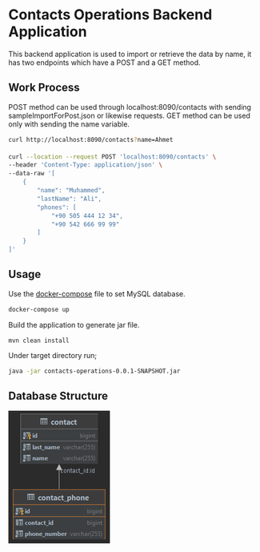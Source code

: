# Contacts Operations Backend Application

This backend application is used to import or retrieve the data by name, it has two endpoints which have a POST and a
GET method.

## Work Process

POST method can be used through localhost:8090/contacts with sending sampleImportForPost.json or likewise requests. GET
method can be used only with sending the name variable.

```bash
curl http://localhost:8090/contacts?name=Ahmet

curl --location --request POST 'localhost:8090/contacts' \
--header 'Content-Type: application/json' \
--data-raw '[
    {
        "name": "Muhammed",
        "lastName": "Ali",
        "phones": [
            "+90 505 444 12 34",
            "+90 542 666 99 99"
        ]
    }
]'
```

## Usage

Use the [docker-compose](./docker/docker-compose.yml) file to set MySQL database.

```bash
docker-compose up
```

Build the application to generate jar file.

```maven
mvn clean install
```

Under target directory run;

```bash
java -jar contacts-operations-0.0.1-SNAPSHOT.jar
```

## Database Structure
![alt text](img/db_structure.png)